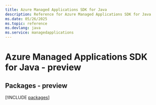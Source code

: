 ```yaml
---
title: Azure Managed Applications SDK for Java
description: Reference for Azure Managed Applications SDK for Java
ms.date: 05/26/2025
ms.topic: reference
ms.devlang: java
ms.service: managedapplications
---
```

# Azure Managed Applications SDK for Java - preview
## Packages - preview
[!INCLUDE [packages](managed-applications-index.md)]